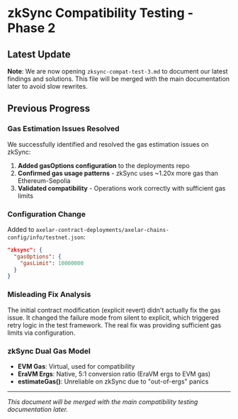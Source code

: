 # zkSync Compatibility Testing - Phase 2

## Latest Update

**Note**: We are now opening `zksync-compat-test-3.md` to document our latest findings and solutions. This file will be merged with the main documentation later to avoid slow rewrites.

## Previous Progress

### Gas Estimation Issues Resolved

We successfully identified and resolved the gas estimation issues on zkSync:

1. **Added gasOptions configuration** to the deployments repo
2. **Confirmed gas usage patterns** - zkSync uses ~1.20x more gas than Ethereum-Sepolia
3. **Validated compatibility** - Operations work correctly with sufficient gas limits

### Configuration Change

Added to `axelar-contract-deployments/axelar-chains-config/info/testnet.json`:

```json
"zksync": {
  "gasOptions": {
    "gasLimit": 10000000
  }
}
```

### Misleading Fix Analysis

The initial contract modification (explicit revert) didn't actually fix the gas issue. It changed the failure mode from silent to explicit, which triggered retry logic in the test framework. The real fix was providing sufficient gas limits via configuration.

### zkSync Dual Gas Model

-   **EVM Gas**: Virtual, used for compatibility
-   **EraVM Ergs**: Native, 5:1 conversion ratio (EraVM ergs to EVM gas)
-   **estimateGas()**: Unreliable on zkSync due to "out-of-ergs" panics

---

_This document will be merged with the main compatibility testing documentation later._
